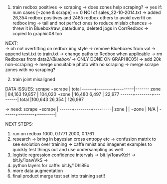 
1. train redbox positives
   -> scraping
      -> does zones help scraping?
	 -> yes if: num cases [¬zone & scrape] == 0
	    NO! cf sales_22-10-2014.txt
      -> added 26,354 redbox positives
         and 2485 redbox others to avoid overfit on redbox img
      -> tail and not perfect ones to reduce mislab chances
      -> threw it in Bluebox/raw_data/dump, deleted jpgs in CorrRedbox
         -> copied to graphic08 too

NEXT:	 
   -> oh no! overfitting on redbox img style
      -> remove Blueboxes from val
      -> append test.txt to train.txt
      -> change paths to Redbox when applicable
      -> rm Redboxes from data2/*/Bluebox/*
         -> ONLY DONE ON GRAPHIC05!
      -> add 20k non-scraping
      -> merge unsuitable photo with no scraping
      -> merge scrape zones with no scraping?
      
2. train joint misaligned


	 

DATA ISSUES:
        scrape   ¬scrape | total
------+--------+---------|-------
zone  | 84,163   19,857  | 104,020
¬zone | 16,480    6,497  |  22,977
------+--------+---------|
total |100,643   26,354  | 126,997     

-> need:
        scrape   ¬scrape |
------+--------+---------|
zone  |                  |
¬zone |  N/A             |
------+--------+---------|




NEXT STEPS:
1) run on redbox
   1000, 0.1771
   2000, 0.1761
2) research
   -> bring in bayesian cross entropy etc
   -> confusion matrix to see evolution over training
   -> caffe mnist and imagenet examples to quickly test things out
   and use undersampling as well
3) logistic regression confidence intervals
   -> bit.ly/1oawXcH
   -> bit.ly/1oawVkS
   ->
4) python layers for caffe: bit.ly/1Dhl8Ex
5) more data augmentation
6) final product merge test set into training set!!
   


